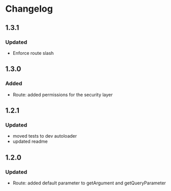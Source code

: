 # Changelog

## 1.3.1
### Updated
- Enforce route slash

## 1.3.0
### Added
- Route: added permissions for the security layer

## 1.2.1
### Updated
- moved tests to dev autoloader 
- updated readme

## 1.2.0
### Updated
- Route: added default parameter to getArgument and getQueryParameter
